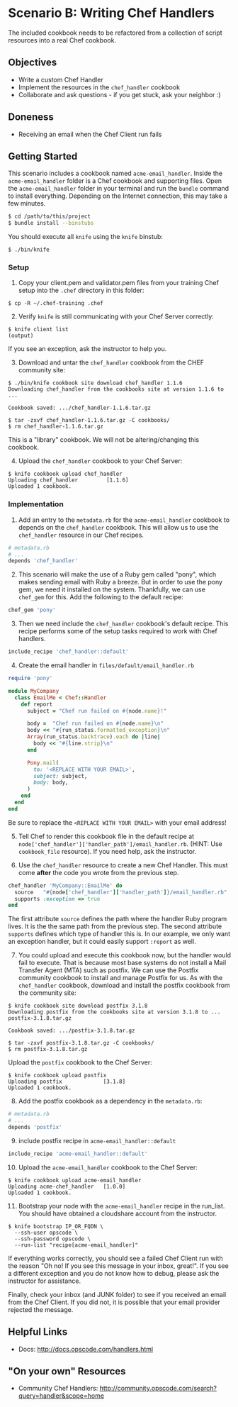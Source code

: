 Scenario B: Writing Chef Handlers
=================================

The included cookbook needs to be refactored from a collection of script
resources into a real Chef cookbook.


Objectives
----------
- Write a custom Chef Handler
- Implement the resources in the `chef_handler` cookbook
- Collaborate and ask questions - if you get stuck, ask your neighbor :)


Doneness
--------
- Receiving an email when the Chef Client run fails


Getting Started
---------------
This scenario includes a cookbook named `acme-email_handler`. Inside the
`acme-email_handler` folder is a Chef cookbook and supporting files. Open the
`acme-email_handler` folder in your terminal and run the `bundle` command to
install everything. Depending on the Internet connection, this may take a few
minutes.

```bash
$ cd /path/to/this/project
$ bundle install --binstubs
```

You should execute all `knife` using the `knife` binstub:

```text
$ ./bin/knife
```

### Setup

1. Copy your client.pem and validator.pem files from your training Chef setup
into the `.chef` directory in this folder:

  ```text
  $ cp -R ~/.chef-training .chef
  ```

2. Verify `knife` is still communicating with your Chef Server correctly:

  ```text
  $ knife client list
  (output)
  ```

  If you see an exception, ask the instructor to help you.

3. Download and untar the `chef_handler` cookbook from the CHEF community site:

  ```text
  $ ./bin/knife cookbook site download chef_handler 1.1.6
  Downloading chef_handler from the cookbooks site at version 1.1.6 to ...

  Cookbook saved: .../chef_handler-1.1.6.tar.gz
  ```

  ```text
  $ tar -zxvf chef_handler-1.1.6.tar.gz -C cookbooks/
  $ rm chef_handler-1.1.6.tar.gz
  ```

  This is a "library" cookbook. We will not be altering/changing this cookbook.

4. Upload the `chef_handler` cookbook to your Chef Server:

  ```text
  $ knife cookbook upload chef_handler
  Uploading chef_handler         [1.1.6]
  Uploaded 1 cookbook.
  ```

### Implementation

1. Add an entry to the `metadata.rb` for the `acme-email_handler` cookbook to
depends on the `chef_handler` cookbook. This will allow us to use the
`chef_handler` resource in our Chef recipes.

  ```ruby
  # metadata.rb
  # ...
  depends 'chef_handler'
  ```

2. This scenario will make the use of a Ruby gem called "pony", which makes
sending email with Ruby a breeze. But in order to use the pony gem, we need it
installed on the system. Thankfully, we can use `chef_gem` for this. Add the
following to the default recipe:

  ```ruby
  chef_gem 'pony'
  ```

3. Then we need include the `chef_handler` cookbook's default recipe. This
recipe performs some of the setup tasks required to work with Chef handlers.

  ```ruby
  include_recipe 'chef_handler::default'
  ```

4. Create the email handler in `files/default/email_handler.rb`

  ```ruby
  require 'pony'

  module MyCompany
    class EmailMe < Chef::Handler
      def report
        subject = "Chef run failed on #{node.name}!"

        body =  "Chef run failed on #{node.name}\n"
        body << "#{run_status.formatted_exception}\n"
        Array(run_status.backtrace).each do |line|
          body << "#{line.strip}\n"
        end

        Pony.mail(
          to: '<REPLACE WITH YOUR EMAIL>',
          subject: subject,
          body: body,
        )
      end
    end
  end
  ```

  Be sure to replace the `<REPLACE WITH YOUR EMAIL>` with your email address!

5. Tell Chef to render this cookbook file in the default recipe at
`node['chef_handler']['handler_path']/email_handler.rb`. (HINT: Use
`cookbook_file` resource). If you need help, ask the instructor.

6. Use the `chef_handler` resource to create a new Chef Handler. This must come
**after** the code you wrote from the previous step.

  ```ruby
  chef_handler 'MyCompany::EmailMe' do
    source   "#{node['chef_handler']['handler_path']}/email_handler.rb"
    supports :exception => true
  end
  ```

  The first attribute `source` defines the path where the handler Ruby program
  lives. It is the the same path from the previous step. The second attribute
  `supports` defines which type of handler this is. In our example, we only want
  an exception handler, but it could easily support `:report` as well.

7. You could upload and execute this cookbook now, but the handler would fail to
execute. That is because most base systems do not install a Mail Transfer Agent
(MTA) such as postfix. We can use the Postfix community cookbook to install and
manage Postfix for us. As with the `chef_handler` cookbook, download and install
the postfix cookbook from the community site:

  ```text
  $ knife cookbook site download postfix 3.1.8
  Downloading postfix from the cookbooks site at version 3.1.8 to ... postfix-3.1.8.tar.gz

  Cookbook saved: .../postfix-3.1.8.tar.gz
  ```

  ```text
  $ tar -zxvf postfix-3.1.8.tar.gz -C cookbooks/
  $ rm postfix-3.1.8.tar.gz
  ```

  Upload the `postfix` cookbook to the Chef Server:

  ```text
  $ knife cookbook upload postfix
  Uploading postfix             [3.1.8]
  Uploaded 1 cookbook.
  ```

8. Add the postfix cookbook as a dependency in the `metadata.rb`:

  ```ruby
  # metadata.rb
  # ...
  depends 'postfix'
  ```

9. include postfix recipe in `acme-email_handler::default`

  ```ruby
  include_recipe 'acme-email_handler::default'
  ```

10. Upload the `acme-email_handler` cookbook to the Chef Server:

  ```text
  $ knife cookbook upload acme-email_handler
  Uploading acme-chef_handler   [1.0.0]
  Uploaded 1 cookbook.
  ```

11. Bootstrap your node with the `acme-email_handler` recipe in the run_list.
You should have obtained a cloudshare account from the instructor.

  ```text
  $ knife bootstrap IP_OR_FQDN \
    --ssh-user opscode \
    --ssh-password opscode \
    --run-list "recipe[acme-email_handler]"
  ```

  If everything works correctly, you should see a failed Chef Client run with
  the reason "Oh no! If you see this message in your inbox, great!". If you see
  a different exception and you do not know how to debug, please ask the
  instructor for assistance.

  Finally, check your inbox (and JUNK folder) to see if you received an email
  from the Chef Client. If you did not, it is possible that your email provider
  rejected the message.


Helpful Links
-------------
- Docs: http://docs.opscode.com/handlers.html


"On your own" Resources
-----------------------
- Community Chef Handlers: http://community.opscode.com/search?query=handler&scope=home
